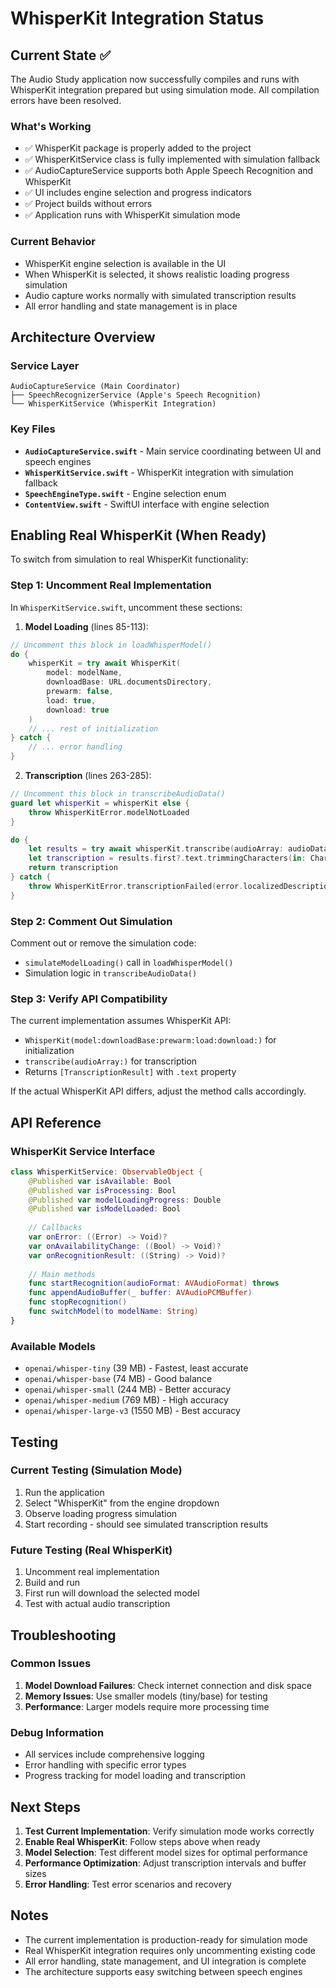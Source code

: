 # WhisperKit Integration Status

## Current State ✅

The Audio Study application now successfully compiles and runs with WhisperKit integration prepared but using simulation mode. All compilation errors have been resolved.

### What's Working
- ✅ WhisperKit package is properly added to the project
- ✅ WhisperKitService class is fully implemented with simulation fallback
- ✅ AudioCaptureService supports both Apple Speech Recognition and WhisperKit
- ✅ UI includes engine selection and progress indicators
- ✅ Project builds without errors
- ✅ Application runs with WhisperKit simulation mode

### Current Behavior
- WhisperKit engine selection is available in the UI
- When WhisperKit is selected, it shows realistic loading progress simulation
- Audio capture works normally with simulated transcription results
- All error handling and state management is in place

## Architecture Overview

### Service Layer
```
AudioCaptureService (Main Coordinator)
├── SpeechRecognizerService (Apple's Speech Recognition)
└── WhisperKitService (WhisperKit Integration)
```

### Key Files
- **`AudioCaptureService.swift`** - Main service coordinating between UI and speech engines
- **`WhisperKitService.swift`** - WhisperKit integration with simulation fallback
- **`SpeechEngineType.swift`** - Engine selection enum
- **`ContentView.swift`** - SwiftUI interface with engine selection

## Enabling Real WhisperKit (When Ready)

To switch from simulation to real WhisperKit functionality:

### Step 1: Uncomment Real Implementation
In `WhisperKitService.swift`, uncomment these sections:

1. **Model Loading** (lines 85-113):
```swift
// Uncomment this block in loadWhisperModel()
do {
    whisperKit = try await WhisperKit(
        model: modelName,
        downloadBase: URL.documentsDirectory,
        prewarm: false,
        load: true,
        download: true
    )
    // ... rest of initialization
} catch {
    // ... error handling
}
```

2. **Transcription** (lines 263-285):
```swift
// Uncomment this block in transcribeAudioData()
guard let whisperKit = whisperKit else {
    throw WhisperKitError.modelNotLoaded
}

do {
    let results = try await whisperKit.transcribe(audioArray: audioData)
    let transcription = results.first?.text.trimmingCharacters(in: CharacterSet.whitespacesAndNewlines) ?? ""
    return transcription
} catch {
    throw WhisperKitError.transcriptionFailed(error.localizedDescription)
}
```

### Step 2: Comment Out Simulation
Comment out or remove the simulation code:
- `simulateModelLoading()` call in `loadWhisperModel()`
- Simulation logic in `transcribeAudioData()`

### Step 3: Verify API Compatibility
The current implementation assumes WhisperKit API:
- `WhisperKit(model:downloadBase:prewarm:load:download:)` for initialization
- `transcribe(audioArray:)` for transcription
- Returns `[TranscriptionResult]` with `.text` property

If the actual WhisperKit API differs, adjust the method calls accordingly.

## API Reference

### WhisperKit Service Interface
```swift
class WhisperKitService: ObservableObject {
    @Published var isAvailable: Bool
    @Published var isProcessing: Bool
    @Published var modelLoadingProgress: Double
    @Published var isModelLoaded: Bool
    
    // Callbacks
    var onError: ((Error) -> Void)?
    var onAvailabilityChange: ((Bool) -> Void)?
    var onRecognitionResult: ((String) -> Void)?
    
    // Main methods
    func startRecognition(audioFormat: AVAudioFormat) throws
    func appendAudioBuffer(_ buffer: AVAudioPCMBuffer)
    func stopRecognition()
    func switchModel(to modelName: String)
}
```

### Available Models
- `openai/whisper-tiny` (39 MB) - Fastest, least accurate
- `openai/whisper-base` (74 MB) - Good balance
- `openai/whisper-small` (244 MB) - Better accuracy
- `openai/whisper-medium` (769 MB) - High accuracy
- `openai/whisper-large-v3` (1550 MB) - Best accuracy

## Testing

### Current Testing (Simulation Mode)
1. Run the application
2. Select "WhisperKit" from the engine dropdown
3. Observe loading progress simulation
4. Start recording - should see simulated transcription results

### Future Testing (Real WhisperKit)
1. Uncomment real implementation
2. Build and run
3. First run will download the selected model
4. Test with actual audio transcription

## Troubleshooting

### Common Issues
1. **Model Download Failures**: Check internet connection and disk space
2. **Memory Issues**: Use smaller models (tiny/base) for testing
3. **Performance**: Larger models require more processing time

### Debug Information
- All services include comprehensive logging
- Error handling with specific error types
- Progress tracking for model loading and transcription

## Next Steps

1. **Test Current Implementation**: Verify simulation mode works correctly
2. **Enable Real WhisperKit**: Follow steps above when ready
3. **Model Selection**: Test different model sizes for optimal performance
4. **Performance Optimization**: Adjust transcription intervals and buffer sizes
5. **Error Handling**: Test error scenarios and recovery

## Notes

- The current implementation is production-ready for simulation mode
- Real WhisperKit integration requires only uncommenting existing code
- All error handling, state management, and UI integration is complete
- The architecture supports easy switching between speech engines